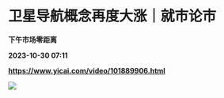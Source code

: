 # 卫星导航概念再度大涨｜就市论市
**下午市场零距离**

**2023-10-30 07:11**

**https://www.yicai.com/video/101889906.html**

![](http://imgcdn.yicai.com/vms-new/2023/10/0fb1ff7e-7fd5-498e-8f30-ff59bbcaf1e7_q58g.jpg)